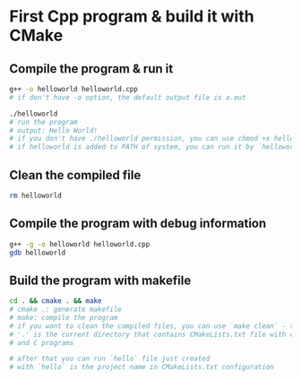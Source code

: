 # First Cpp program & build it with CMake

## Compile the program & run it

```bash
g++ -o helloworld helloworld.cpp
# if don't have -o option, the default output file is a.out
```

```bash
./helloworld 
# run the program
# output: Hello World!
# if you don't have ./helloworld permission, you can use chmod +x helloworld to give the permission
# if helloworld is added to PATH of system, you can run it by `helloworld` command
```

## Clean the compiled file

```bash
rm helloworld
```

## Compile the program with debug information

```bash
g++ -g -o helloworld helloworld.cpp
gdb helloworld
```

## Build the program with makefile

```bash
cd . && cmake . && make 
# cmake .: generate makefile
# make: compile the program
# if you want to clean the compiled files, you can use `make clean` - that will remove `hello` file just created
# '.' is the current directory that contains CMakeLists.txt file with cmake configuration 
# and C programs

# after that you can run `hello` file just created
# with `hello` is the project name in CMakeLists.txt configuration
```
